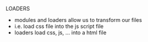 
LOADERS

- modules and loaders allow us to transform our files
- i.e. load css file into the js script file
- loaders load css, js, ... into a html file
